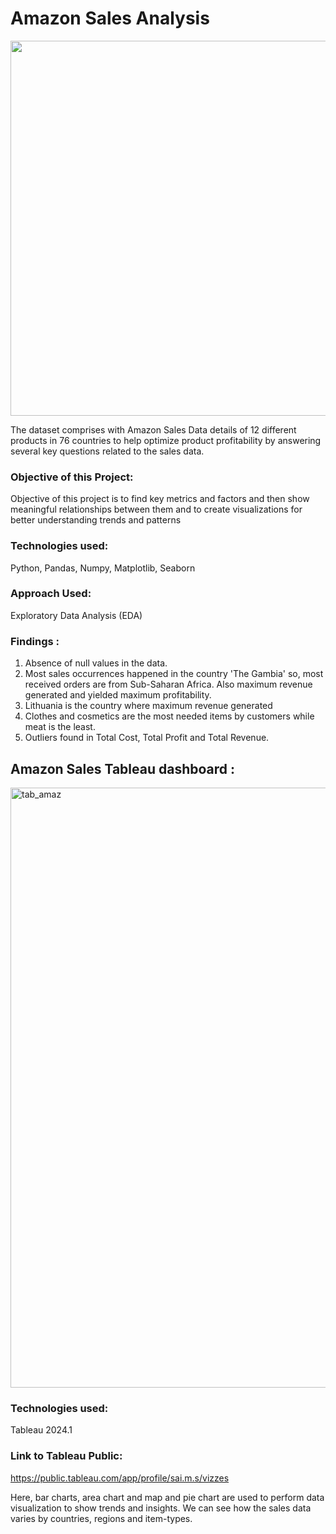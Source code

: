 # Amazon Sales Analysis    
<img src="https://www.theindianwire.com/wp-content/uploads/2020/08/Amazon-1.jpg" width="1000" height="600" />  

The dataset comprises with Amazon Sales Data details of 12 different products in 76 countries to help optimize product profitability by answering several key questions related to the sales data.

### Objective of this Project:
Objective of this project is to find key metrics and factors and then show meaningful relationships between them and to create visualizations for better understanding trends and patterns

### Technologies used:
Python, Pandas, Numpy, Matplotlib, Seaborn

### Approach Used:
Exploratory Data Analysis (EDA)

### Findings :
1. Absence of null values in the data.
2. Most sales occurrences happened in the country 'The Gambia' so, most received orders are from Sub-Saharan Africa. Also maximum revenue generated and yielded maximum 
   profitability.
3. Lithuania is the country where maximum revenue generated
4. Clothes and cosmetics are the most needed items by customers while meat is the least.
5. Outliers found in Total Cost, Total Profit and Total Revenue.  

## Amazon Sales Tableau dashboard :

<img width="960" alt="tab_amaz" src="https://github.com/saithasai/Amazon_Sales_Analysis/assets/84937491/c935c228-d048-44d5-bbe7-df9cf8178766">

### Technologies used:
Tableau 2024.1

### Link to Tableau Public:
https://public.tableau.com/app/profile/sai.m.s/vizzes

Here, bar charts, area chart and map and pie chart are used to perform data visualization to show trends and insights. We can see how the sales data varies by countries, regions and item-types.


